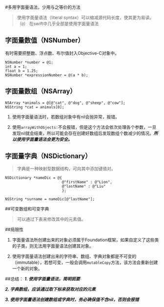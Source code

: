 #多用字面量语法，少用与之等价的方法
> 使用字面量语法（literal syntax）可以缩减源代码长度，使其更为易读。（`@`）
> 在swift中几乎全部是使用字面量语法

## 字面量数值（NSNumber）
有时需要把整数、浮点数、布尔值封入Objective-C对象中。
		 
	NSNumber *number = @1;
	int a = 1;
	float b = 1.25;
	NSNumber *expressionNumber = @(a * b);

## 字面量数组（NSArray）
	
	NSArray *animals = @[@"cat", @"dog", @"sheep", @"cow"];
	NSString *cat = animals[0];
	
1. 使用字面量语法时，若数组对象中有nil会抛异常，报错。


2. 使用`arrayWithObjects:`不会报错，但是这个方法会依次处理各个参数，一旦发现nil就会结束，所以可能会存在创建好数组后发现数组个数减少的情况。***所以使用字面量语法会更为安全。***

## 字面量字典（NSDictionary）
> 字典是一种映射型数据结构，可向其中添加键值对。

	NSDictionary *nameDic = @{
                              @"firstName" : @"Lion",
                              @"lastName" : @"Liu"
                              };
	
	NSString *surname = nameDic[@"lastName"];
	
##可变数组和可变字典
> 可以通过下表来修改其中的元素值。

##局限性
1. 字面量语法所创建出来的对象必须属于Foundation框架，如果自定义了这些类的子类，则无法用字面量语法创建其对象。


2. 使用字面量语法创建出来的字符串、数组、字典对象都是不可变的（immutable），若想可变，一般会调用`mutableCopy`方法，该方法会重新创建一个新的对象。

##总结：
***1. 使用字面量语法，简明扼要***


***2. 字典数组，应该通过取下标来获取对应的元素***  


***3. 使用字面量语法创建数组或字典时，务必确保值不含nil，否则会报错***




